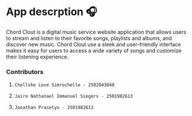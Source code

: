# App descrption 🎧
Chord Clout is a digital music service website application that allows users to stream and listen to their favorite songs, playlists and albums, and discover new music. Chord Clout use a sleek and user-friendly interface makes it easy for users to access a wide variety of songs and customize their listening experience.
### Contributors 
1.     Chellshe Love Simrochelle - 2502043040
2.     Jairo Nathanael Immanuel Siegers - 2501982613
3.     Jonathan Prasetyo - 2501982613

